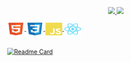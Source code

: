 <div align="center">
  <a href="https://github.com/BrenoVns">
  <img height="180em" src="https://github-readme-stats.vercel.app/api?username=BrenoVns&show_icons=true&theme=cobalt&include_all_commits=true&count_private=true"/>
  <img height="180em" src="https://github-readme-stats.vercel.app/api/top-langs/?username=BrenoVns&layout=compact&langs_count=7&theme=cobalt"/>
</div>
<div style="display: inline_block"><br>
  <img align="center" alt="Breno-HTML" height="30" width="40" src="https://raw.githubusercontent.com/devicons/devicon/master/icons/html5/html5-original.svg">
  <img align="center" alt="Breno-CSS" height="30" width="40" src="https://raw.githubusercontent.com/devicons/devicon/master/icons/css3/css3-original.svg">
  <img align="center" alt="Breno-Js" height="30" width="40" src="https://raw.githubusercontent.com/devicons/devicon/master/icons/javascript/javascript-plain.svg">
  <img align="center" alt="Breno-React" height="30" width="40" src="https://raw.githubusercontent.com/devicons/devicon/master/icons/react/react-original.svg">
</div>
  
  ##  
  
[![Readme Card](https://github-readme-stats.vercel.app/api/pin/?username=BrenoVns&repo=termo-helper&theme=cobalt)](https://github.com/BrenoVns/termo-helper)
